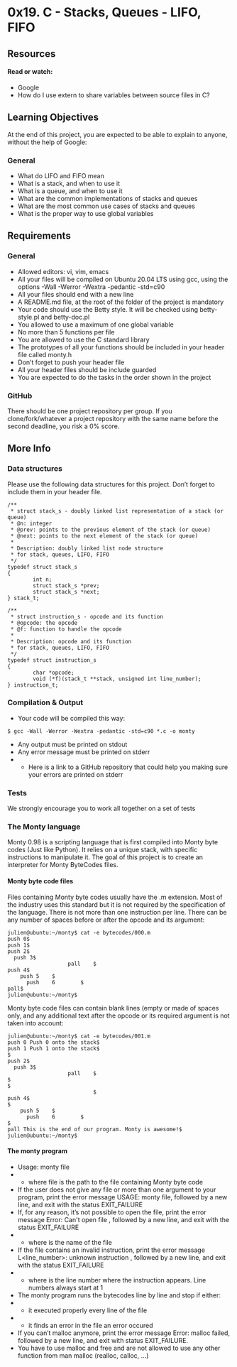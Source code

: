 #	0x19. C - Stacks, Queues - LIFO, FIFO

##	Resources

####	Read or watch:
-	Google
-	How do I use extern to share variables between source files in C?

##	Learning Objectives
At the end of this project, you are expected to be able to explain to anyone, without the help of Google:

###	General
-	What do LIFO and FIFO mean
-	What is a stack, and when to use it
-	What is a queue, and when to use it
-	What are the common implementations of stacks and queues
-	What are the most common use cases of stacks and queues
-	What is the proper way to use global variables

##	Requirements

###	General
-	Allowed editors: vi, vim, emacs
-	All your files will be compiled on Ubuntu 20.04 LTS using gcc, using the options -Wall -Werror -Wextra -pedantic -std=c90
-	All your files should end with a new line
-	A README.md file, at the root of the folder of the project is mandatory
-	Your code should use the Betty style. It will be checked using betty-style.pl and betty-doc.pl
-	You allowed to use a maximum of one global variable
-	No more than 5 functions per file
-	You are allowed to use the C standard library
-	The prototypes of all your functions should be included in your header file called monty.h
-	Don’t forget to push your header file
-	All your header files should be include guarded
-	You are expected to do the tasks in the order shown in the project

###	GitHub
There should be one project repository per group. If you clone/fork/whatever a project repository with the same name before the second deadline, you risk a 0% score.

##	More Info

###	Data structures
Please use the following data structures for this project. Don’t forget to include them in your header file.

```
/**
 * struct stack_s - doubly linked list representation of a stack (or queue)
 * @n: integer
 * @prev: points to the previous element of the stack (or queue)
 * @next: points to the next element of the stack (or queue)
 *
 * Description: doubly linked list node structure
 * for stack, queues, LIFO, FIFO
 */
typedef struct stack_s
{
        int n;
        struct stack_s *prev;
        struct stack_s *next;
} stack_t;
```
```
/**
 * struct instruction_s - opcode and its function
 * @opcode: the opcode
 * @f: function to handle the opcode
 *
 * Description: opcode and its function
 * for stack, queues, LIFO, FIFO
 */
typedef struct instruction_s
{
        char *opcode;
        void (*f)(stack_t **stack, unsigned int line_number);
} instruction_t;
```

###	Compilation & Output
-	Your code will be compiled this way:
```
$ gcc -Wall -Werror -Wextra -pedantic -std=c90 *.c -o monty
```

-	Any output must be printed on stdout
-	Any error message must be printed on stderr
-	-	Here is a link to a GitHub repository that could help you making sure your errors are printed on stderr

###	Tests
We strongly encourage you to work all together on a set of tests

###	The Monty language
Monty 0.98 is a scripting language that is first compiled into Monty byte codes (Just like Python). It relies on a unique stack, with specific instructions to manipulate it. The goal of this project is to create an interpreter for Monty ByteCodes files.

####	Monty byte code files

Files containing Monty byte codes usually have the .m extension. Most of the industry uses this standard but it is not required by the specification of the language. There is not more than one instruction per line. There can be any number of spaces before or after the opcode and its argument:

```
julien@ubuntu:~/monty$ cat -e bytecodes/000.m
push 0$
push 1$
push 2$
  push 3$
                   pall    $
push 4$
    push 5    $
      push    6        $
pall$
julien@ubuntu:~/monty$
```

Monty byte code files can contain blank lines (empty or made of spaces only, and any additional text after the opcode or its required argument is not taken into account:

```
julien@ubuntu:~/monty$ cat -e bytecodes/001.m
push 0 Push 0 onto the stack$
push 1 Push 1 onto the stack$
$
push 2$
  push 3$
                   pall    $
$
$
                           $
push 4$
$
    push 5    $
      push    6        $
$
pall This is the end of our program. Monty is awesome!$
julien@ubuntu:~/monty$
```

####	The monty program
-	Usage: monty file
-	-	where file is the path to the file containing Monty byte code
-	If the user does not give any file or more than one argument to your program, print the error message USAGE: monty file, followed by a new line, and exit with the status EXIT_FAILURE
-	If, for any reason, it’s not possible to open the file, print the error message Error: Can't open file <file>, followed by a new line, and exit with the status EXIT_FAILURE
-	-	where <file> is the name of the file
-	If the file contains an invalid instruction, print the error message L<line_number>: unknown instruction <opcode>, followed by a new line, and exit with the status EXIT_FAILURE
-	-	where is the line number where the instruction appears.
Line numbers always start at 1
-	The monty program runs the bytecodes line by line and stop if either:
-	-	it executed properly every line of the file
-	-	it finds an error in the file
an error occured
-	If you can’t malloc anymore, print the error message Error: malloc failed, followed by a new line, and exit with status EXIT_FAILURE.
-	You have to use malloc and free and are not allowed to use any other function from man malloc (realloc, calloc, …)
